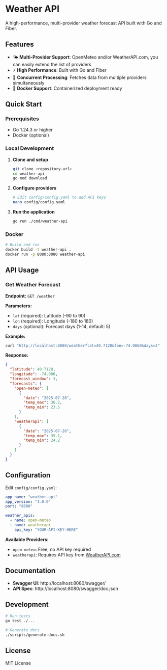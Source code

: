 # Weather API

A high-performance, multi-provider weather forecast API built with Go and Fiber.

## Features

- 🌤️ **Multi-Provider Support**: OpenMeteo and/or WeatherAPI.com, you can easily extend the list of providers
- ⚡ **High Performance**: Built with Go and Fiber
- 🔄 **Concurrent Processing**: Fetches data from multiple providers simultaneously
- 🐳 **Docker Support**: Containerized deployment ready

## Quick Start

### Prerequisites
- Go 1.24.3 or higher
- Docker (optional)

### Local Development

1. **Clone and setup**
   ```bash
   git clone <repository-url>
   cd weather-api
   go mod download
   ```

2. **Configure providers**
   ```bash
   # Edit config/config.yaml to add API keys
   nano config/config.yaml
   ```

3. **Run the application**
   ```bash
   go run ./cmd/weather-api
   ```

### Docker

```bash
# Build and run
docker build -t weather-api .
docker run -p 8080:8080 weather-api
```

## API Usage

### Get Weather Forecast

**Endpoint:** `GET /weather`

**Parameters:**
- `lat` (required): Latitude (-90 to 90)
- `lon` (required): Longitude (-180 to 180)  
- `days` (optional): Forecast days (1-14, default: 5)

**Example:**
```bash
curl "http://localhost:8080/weather?lat=40.7128&lon=-74.0060&days=3"
```

**Response:**
```json
{
  "latitude": 40.7128,
  "longitude": -74.006,
  "forecast_window": 3,
  "forecasts": {
    "open-meteo": [
      {
        "date": "2025-07-28",
        "temp_max": 36.2,
        "temp_min": 23.5
      }
    ],
    "weatherapi": [
      {
        "date": "2025-07-28", 
        "temp_max": 35.1,
        "temp_min": 24.2
      }
    ]
  }
}
```

## Configuration

Edit `config/config.yaml`:

```yaml
app_name: "weather-api"
app_version: "1.0.0"
port: "8080"

weather_apis:
  - name: open-meteo
  - name: weatherapi
    api_key: "YOUR-API-KEY-HERE"
```

**Available Providers:**
- `open-meteo`: Free, no API key required
- `weatherapi`: Requires API key from [WeatherAPI.com](https://www.weatherapi.com/)

## Documentation

- **Swagger UI**: http://localhost:8080/swagger/
- **API Spec**: http://localhost:8080/swagger/doc.json

## Development

```bash
# Run tests
go test ./...

# Generate docs
./scripts/generate-docs.sh
```

## License

MIT License
